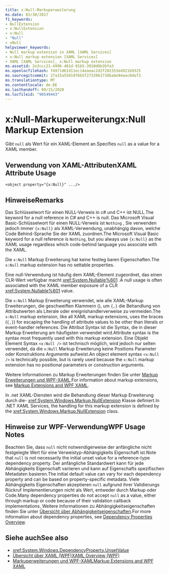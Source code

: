 ```yaml
---
title: x:Null-Markuperweiterung
ms.date: 03/30/2017
f1_keywords:
- NullExtension
- x:NullExtension
- x:Null
- "Null"
- xNull
helpviewer_keywords:
- Null markup extension in XAML [XAML Services]
- x:Null markup extension [XAML Services]
- XAML [XAML Services], x:Null markup extension
ms.assetid: 2e3ccc21-4996-481d-91b5-3910d8b3bfa3
ms.openlocfilehash: f4971d61d11ec14eaeac2d2f202353e4921b9325
ms.sourcegitcommit: 27a15a55019f6b5f2733961738babe94aec0def3
ms.translationtype: MT
ms.contentlocale: de-DE
ms.lasthandoff: 09/15/2020
ms.locfileid: "90549443"
---
```

# <a name="xnull-markup-extension"></a><span data-ttu-id="87b6a-102">x:Null-Markuperweiterung</span><span class="sxs-lookup"><span data-stu-id="87b6a-102">x:Null Markup Extension</span></span>

<span data-ttu-id="87b6a-103">Gibt `null` als Wert für ein XAML-Element an.</span><span class="sxs-lookup"><span data-stu-id="87b6a-103">Specifies `null` as a value for a XAML member.</span></span>

## <a name="xaml-attribute-usage"></a><span data-ttu-id="87b6a-104">Verwendung von XAML-Attributen</span><span class="sxs-lookup"><span data-stu-id="87b6a-104">XAML Attribute Usage</span></span>

```xaml
<object property="{x:Null}" .../>
```

## <a name="remarks"></a><span data-ttu-id="87b6a-105">Hinweise</span><span class="sxs-lookup"><span data-stu-id="87b6a-105">Remarks</span></span>

<span data-ttu-id="87b6a-106">Das Schlüsselwort für einen NULL-Verweis in c# und C++ ist NULL.</span><span class="sxs-lookup"><span data-stu-id="87b6a-106">The keyword for a null reference in C# and C++ is null.</span></span> <span data-ttu-id="87b6a-107">Das Microsoft Visual Basic-Schlüsselwort für einen NULL-Verweis ist `Nothing` , Sie verwenden jedoch immer `{x:Null}` als XAML-Verwendung, unabhängig davon, welche Code Behind-Sprache Sie der XAML zuordnen.</span><span class="sxs-lookup"><span data-stu-id="87b6a-107">The Microsoft Visual Basic keyword for a null reference is `Nothing`, but you always use `{x:Null}` as the XAML usage regardless which code-behind language you associate with the XAML.</span></span>

<span data-ttu-id="87b6a-108">Die `x:Null` Markup Erweiterung hat keine festleg baren Eigenschaften.</span><span class="sxs-lookup"><span data-stu-id="87b6a-108">The `x:Null` markup extension has no settable properties.</span></span>

<span data-ttu-id="87b6a-109">Eine null-Verwendung ist häufig dem XAML-Element zugeordnet, das einen CLR-Wert verfügbar macht <xref:System.Nullable%601> .</span><span class="sxs-lookup"><span data-stu-id="87b6a-109">A null usage is often associated with the XAML member exposure of a CLR <xref:System.Nullable%601> value.</span></span>

<span data-ttu-id="87b6a-110">Die `x:Null` Markup Erweiterung verwendet, wie alle XAML-Markup Erweiterungen, die geschweiften Klammern (), um `{,}` die Behandlung von Attributwerten als Literale oder ereignishandlerverweise zu vermeiden.</span><span class="sxs-lookup"><span data-stu-id="87b6a-110">The `x:Null` markup extension, like all XAML markup extensions, uses the braces (`{,}`) for escaping the handling of attribute values to be other than literals or event-handler references.</span></span> <span data-ttu-id="87b6a-111">Die Attribut Syntax ist die Syntax, die in dieser Markup Erweiterung am häufigsten verwendet wird.</span><span class="sxs-lookup"><span data-stu-id="87b6a-111">Attribute syntax is the syntax most frequently used with this markup extension.</span></span> <span data-ttu-id="87b6a-112">Eine Objekt Element Syntax `<x:Null />` ist technisch möglich, wird jedoch nur selten verwendet, da die `x:Null` Markup Erweiterung keine Positions Parameter oder Konstruktions Argumente aufweist.</span><span class="sxs-lookup"><span data-stu-id="87b6a-112">An object element syntax `<x:Null />` is technically possible, but is rarely used because the `x:Null` markup extension has no positional parameters or construction arguments.</span></span>

<span data-ttu-id="87b6a-113">Weitere Informationen zu Markup Erweiterungen finden Sie unter [Markup Erweiterungen und WPF-XAML](/dotnet/desktop/wpf/advanced/markup-extensions-and-wpf-xaml).</span><span class="sxs-lookup"><span data-stu-id="87b6a-113">For information about markup extensions, see [Markup Extensions and WPF XAML](/dotnet/desktop/wpf/advanced/markup-extensions-and-wpf-xaml).</span></span>

<span data-ttu-id="87b6a-114">In .net XAML-Diensten wird die Behandlung dieser Markup Erweiterung durch die- <xref:System.Windows.Markup.NullExtension> Klasse definiert.</span><span class="sxs-lookup"><span data-stu-id="87b6a-114">In .NET XAML Services, the handling for this markup extension is defined by the <xref:System.Windows.Markup.NullExtension> class.</span></span>

## <a name="wpf-usage-notes"></a><span data-ttu-id="87b6a-115">Hinweise zur WPF-Verwendung</span><span class="sxs-lookup"><span data-stu-id="87b6a-115">WPF Usage Notes</span></span>

<span data-ttu-id="87b6a-116">Beachten Sie, dass `null` nicht notwendigerweise der anfängliche nicht festgelegte Wert für eine Verweistyp-Abhängigkeits Eigenschaft ist.</span><span class="sxs-lookup"><span data-stu-id="87b6a-116">Note that `null` is not necessarily the initial unset value for a reference-type dependency property.</span></span> <span data-ttu-id="87b6a-117">Der anfängliche Standardwert kann für jede Abhängigkeits Eigenschaft variieren und kann auf Eigenschafts spezifischen Metadaten basieren.</span><span class="sxs-lookup"><span data-stu-id="87b6a-117">The initial default value can vary for each dependency property and can be based on property-specific metadata.</span></span> <span data-ttu-id="87b6a-118">Viele Abhängigkeits Eigenschaften akzeptieren `null` aufgrund ihrer Validierungs Rückruf Implementierungen nicht als Wert, entweder durch Markup oder Code.</span><span class="sxs-lookup"><span data-stu-id="87b6a-118">Many dependency properties do not accept `null` as a value, either through markup or code because of their validation callback implementations.</span></span> <span data-ttu-id="87b6a-119">Weitere Informationen zu Abhängigkeitseigenschaften finden Sie unter [Übersicht über Abhängigkeitseigenschaften](/dotnet/desktop/wpf/advanced/dependency-properties-overview).</span><span class="sxs-lookup"><span data-stu-id="87b6a-119">For more information about dependency properties, see [Dependency Properties Overview](/dotnet/desktop/wpf/advanced/dependency-properties-overview).</span></span>

## <a name="see-also"></a><span data-ttu-id="87b6a-120">Siehe auch</span><span class="sxs-lookup"><span data-stu-id="87b6a-120">See also</span></span>

- <xref:System.Windows.DependencyProperty.UnsetValue>
- [<span data-ttu-id="87b6a-121">Übersicht über XAML (WPF)</span><span class="sxs-lookup"><span data-stu-id="87b6a-121">XAML Overview (WPF)</span></span>](../fundamentals/xaml.md)
- [<span data-ttu-id="87b6a-122">Markuperweiterungen und WPF-XAML</span><span class="sxs-lookup"><span data-stu-id="87b6a-122">Markup Extensions and WPF XAML</span></span>](/dotnet/desktop/wpf/advanced/markup-extensions-and-wpf-xaml)
